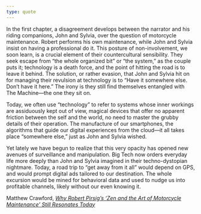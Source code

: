 ```yaml
---
type: quote
---
```


In the first chapter, a disagreement develops between the narrator and his riding companions, John and Sylvia, over the question of motorcycle maintenance. Robert performs his own maintenance, while John and Sylvia insist on having a professional do it. This posture of non-involvement, we soon learn, is a crucial element of their countercultural sensibility. They seek escape from “the whole organized bit” or “the system,” as the couple puts it; technology is a death force, and the point of hitting the road is to leave it behind. The solution, or rather evasion, that John and Sylvia hit on for managing their revulsion at technology is to “Have it somewhere else. Don’t have it here.” The irony is they still find themselves entangled with The Machine—the one they sit on.

Today, we often use “technology” to refer to systems whose inner workings are assiduously kept out of view, magical devices that offer no apparent friction between the self and the world, no need to master the grubby details of their operation. The manufacture of our smartphones, the algorithms that guide our digital experiences from the cloud—it all takes place “somewhere else,” just as John and Sylvia wished.

Yet lately we have begun to realize that this very opacity has opened new avenues of surveillance and manipulation. Big Tech now orders everyday life more deeply than John and Sylvia imagined in their techno-dystopian nightmare. Today, a road trip to “get away from it all” would depend on GPS, and would prompt digital ads tailored to our destination. The whole excursion would be mined for behavioral data and used to nudge us into profitable channels, likely without our even knowing it.

Matthew Crawford, *[Why Robert Pirsig’s ‘Zen and the Art of Motorcycle Maintenance’ Still Resonates Today](https://www.smithsonianmag.com/smithsonian-institution/robert-pirsig-zen-art-motorcycle-maintenance-resonates-today-180975768/)*